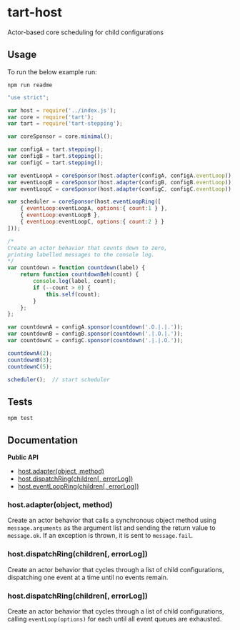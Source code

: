 tart-host
=========

Actor-based core scheduling for child configurations

## Usage

To run the below example run:

    npm run readme

```javascript
"use strict";

var host = require('../index.js');
var core = require('tart');
var tart = require('tart-stepping');

var coreSponsor = core.minimal();

var configA = tart.stepping();
var configB = tart.stepping();
var configC = tart.stepping();

var eventLoopA = coreSponsor(host.adapter(configA, configA.eventLoop));
var eventLoopB = coreSponsor(host.adapter(configB, configB.eventLoop));
var eventLoopC = coreSponsor(host.adapter(configC, configC.eventLoop));

var scheduler = coreSponsor(host.eventLoopRing([
    { eventLoop:eventLoopA, options:{ count:1 } }, 
    { eventLoop:eventLoopB }, 
    { eventLoop:eventLoopC, options:{ count:2 } }
]));

/*
Create an actor behavior that counts down to zero,
printing labelled messages to the console log.
*/
var countdown = function countdown(label) {
    return function countdownBeh(count) {
        console.log(label, count);
        if (--count > 0) {
            this.self(count);
        }
    };
};

var countdownA = configA.sponsor(countdown('.O.|.|.'));
var countdownB = configB.sponsor(countdown('.|.O.|.'));
var countdownC = configC.sponsor(countdown('.|.|.O.'));

countdownA(2);
countdownB(3);
countdownC(5);

scheduler();  // start scheduler

```

## Tests

    npm test

## Documentation

**Public API**

  * [host.adapter(object, method)](#hostadapterobjectmethod)
  * [host.dispatchRing(children\[, errorLog\])](#hostdispatchRingchildrenerrorLog)
  * [host.eventLoopRing(children\[, errorLog\])](#hosteventLoopRingchildrenerrorLog)

### host.adapter(object, method)

Create an actor behavior that calls a synchronous object method
using `message.arguments` as the argument list
and sending the return value to `message.ok`.
If an exception is thrown, it is sent to `message.fail`.

### host.dispatchRing(children\[, errorLog\])

Create an actor behavior that cycles through a list of child configurations,
dispatching one event at a time until no events remain.

### host.dispatchRing(children\[, errorLog\])

Create an actor behavior that cycles through a list of child configurations,
calling `eventLoop(options)` for each until all event queues are exhausted.
